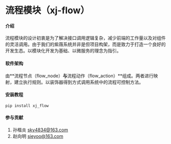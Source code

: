 # 流程模块（xj-flow）

#### 介绍
​		流程模块的设计初衷是为了解决接口调用逻辑复杂，减少前端的工作量以及对组件的灵活调用。由于我们的紫薇系统并非是但项目构架，而是致力于打造一个良好的开发生态。以模块化开发为基础、以微服务的理念为指引。

#### 软件架构
由**流程节点（flow_node）**与**流程动作（flow_action）**组成。两者进行映射，建立执行规则。以装饰器得到方式调用系统中的流程可控制方法。


#### 安装教程

```
pip install xj_flow
```

#### 参与贡献

1.  孙楷炎 sky4834@163.com
2.  赵向明 sieyoo@163.com



